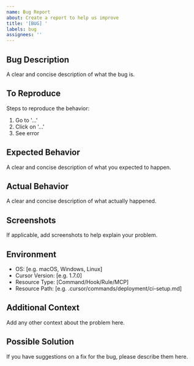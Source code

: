```yaml
---
name: Bug Report
about: Create a report to help us improve
title: '[BUG] '
labels: bug
assignees: ''
---
```


## Bug Description

A clear and concise description of what the bug is.

## To Reproduce

Steps to reproduce the behavior:
1. Go to '...'
2. Click on '...'
3. See error

## Expected Behavior

A clear and concise description of what you expected to happen.

## Actual Behavior

A clear and concise description of what actually happened.

## Screenshots

If applicable, add screenshots to help explain your problem.

## Environment

- OS: [e.g. macOS, Windows, Linux]
- Cursor Version: [e.g. 1.7.0]
- Resource Type: [Command/Hook/Rule/MCP]
- Resource Path: [e.g. .cursor/commands/deployment/ci-setup.md]

## Additional Context

Add any other context about the problem here.

## Possible Solution

If you have suggestions on a fix for the bug, please describe them here.

